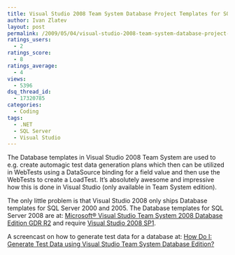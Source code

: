 ```yaml
---
title: Visual Studio 2008 Team System Database Project Templates for SQL Server 2008
author: Ivan Zlatev
layout: post
permalink: /2009/05/04/visual-studio-2008-team-system-database-project-templates-for-sql-server-2008/
ratings_users:
  - 2
ratings_score:
  - 8
ratings_average:
  - 4
views:
  - 5396
dsq_thread_id:
  - 17320785
categories:
  - Coding
tags:
  - .NET
  - SQL Server
  - Visual Studio
---
```

The Database templates in Visual Studio 2008 Team System are used to e.g. create automagic test data generation plans which then can be utilized in WebTests using a DataSource binding for a field value and then use the WebTests to create a LoadTest. It&#8217;s absolutely awesome and impressive how this is done in Visual Studio (only available in Team System edition).

The only little problem is that Visual Studio 2008 only ships Database templates for SQL Server 2000 and 2005. The Database templates for SQL Server 2008 are at: [Microsoft® Visual Studio Team System 2008 Database Edition GDR R2][1] and require [Visual Studio 2008 SP1][2].

A screencast on how to generate test data for a database at: [How Do I: Generate Test Data using Visual Studio Team System Database Edition?][3]

 [1]: http://www.microsoft.com/downloads/details.aspx?FamilyID=bb3ad767-5f69-4db9-b1c9-8f55759846ed&displaylang=en
 [2]: http://www.microsoft.com/downloads/details.aspx?familyid=FBEE1648-7106-44A7-9649-6D9F6D58056E&displaylang=en
 [3]: http://msdn.microsoft.com/en-us/teamsystem/cc501309.aspx